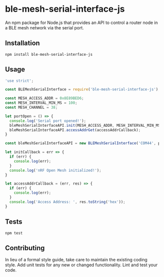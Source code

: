 ble-mesh-serial-interface-js
=========

An npm package for Node.js that provides an API to control a router node in a BLE mesh network via the serial port.

## Installation

  `npm install ble-mesh-serial-interface-js`

## Usage

```javascript
'use strict';

const BLEMeshSerialInterface = require('ble-mesh-serial-interface-js');

const MESH_ACCESS_ADDR = 0x8E89BED6;
const MESH_INTERVAL_MIN_MS = 100;
const MESH_CHANNEL = 38;

let portOpen = () => {
  console.log('Serial port opened!');
  bleMeshSerialInterfaceAPI.init(MESH_ACCESS_ADDR, MESH_INTERVAL_MIN_MS, MESH_CHANNEL, initCallback);
  bleMeshSerialInterfaceAPI.accessAddrGet(accessAddrCallback);
}

const bleMeshSerialInterfaceAPI = new BLEMeshSerialInterface('COM44', portOpen);

let initCallback = err => {
  if (err) {
    console.log(err);
  }
  console.log('nRF Open Mesh initialized!');
}

let accessAddrCallback = (err, res) => {
  if (err) {
    console.log(err);
  }
  console.log('Access Address: ', res.toString('hex'));
}
```

## Tests

  `npm test`

## Contributing

In lieu of a formal style guide, take care to maintain the existing coding style. Add unit tests for any new or changed functionality. Lint and test your code.
